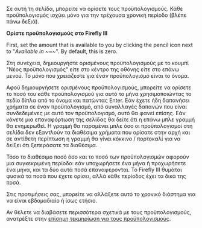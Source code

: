 Σε αυτή τη σελίδα, μπορείτε να ορίσετε τους προϋπολογισμούς. Κάθε προϋπολογισμός ισχύει μόνο για την τρέχουσα χρονική περίοδο (βλέπε πάνω δεξιά).

**Ορίστε προϋπολογισμούς στο Firefly III**

First, set the amount that is available to you by clicking the pencil icon next to "*Available in ~~~*". By default, this is zero.

Στη συνέχεια, δημιουργήστε ορισμένους προϋπολογισμούς με το κουμπί "Νέος προϋπολογισμός" είτε στο κέντρο της οθόνης είτε στο επάνω μενού. Το μόνο που χρειάζεστε για έναν προϋπολογισμό είναι το όνομα.

Αφού δημιουργήσετε ορισμένους προϋπολογισμούς, μπορείτε να ορίσετε το ποσό του κάθε προϋπολογισμού για αυτό το μήνα χρησιμοποιώντας το πεδίο δίπλα από το όνομα και πατώντας Enter. Εάν έχετε ήδη δαπανήσει χρήματα σε έναν προϋπολογισμό, από συναλλαγές δαπανών που είναι συνδεδεμένες με αυτό τον προϋπολογισμό, αυτό θα φανεί επίσης. Εάν κάνετε μια επαναφόρτωση της σελίδας θα δείτε ότι η επάνω μπλε γραμμή θα ενημερωθεί. Η γραμμή θα παραμένει μπλε όσο οι προϋπολογισμοί στη σελίδα δεν εξαντλούν τα διαθέσιμα χρήματα που ορίσατε στην αρχή και σε αντίθετη περίπτωση η γραμμή θα γίνει κόκκινο / πορτοκαλί για να δείξει ότι ξεπεράσατε τα διαθέσιμα.

Τόσο το διαθέσιμο ποσό όσο και το ποσό των προϋπολογισμών αφορούν μια συγκεκριμένη περίοδο: εάν υποχωρήσετε ένα μήνα ή προχωρήσετε ένα μήνα, και τα δύο αυτά ποσά επαναφέρονται. Το Firefly III θυμάται φυσικά τα ποσά που έχετε ορίσει, αλλά κάθε περίοδος έχει τα δικά της ποσά.

Στις προτιμήσεις σας, μπορείτε να αλλάξετε αυτό το χρονικό διάστημα για να είναι εβδομαδιαίο ή ίσως ετήσιο.

Αν θέλετε να διαβάσετε περισσότερα σχετικά με τους προϋπολογισμούς, ανατρέξτε στην [επίσημη τεκμηρίωση για τους προϋπολογισμούς](https://docs.firefly-iii.org/concepts/budgets).
